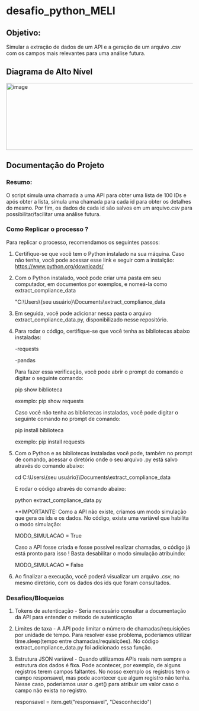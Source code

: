 # desafio_python_MELI

## Objetivo: 

Simular a extração de dados de um API e a geração de um arquivo .csv com os campos mais relevantes para uma análise futura.

## Diagrama de Alto Nível

<img width="737" height="181" alt="image" src="https://github.com/user-attachments/assets/f0b116ab-aa82-4d36-b2e5-188b4776b806" />



## Documentação do Projeto

### Resumo:

O script simula uma chamada a uma API para obter uma lista de 100 IDs e após obter a lista, simula uma chamada para cada id para obter os detalhes do mesmo. Por fim, os dados de cada id são salvos em um arquivo.csv para possibilitar/facilitar uma análise futura.

### Como Replicar o processo ?

Para replicar o processo, recomendamos os seguintes passos:

1. Certifique-se que você tem o Python instalado na sua máquina. Caso não tenha, você pode acessar esse link e seguir com a instalção: https://www.python.org/downloads/
   
2. Com o Python instalado, você pode criar uma pasta em seu computador, em documentos por exemplos, e nomeá-la como extract_compliance_data

   "C:\Users\\{seu usuário}\Documents\extract_compliance_data
   
3. Em seguida, você pode adicionar nessa pasta o arquivo extract_compliance_data.py, disponibilizado nesse repositório.

4. Para rodar o código, certifique-se que você tenha as bibliotecas abaixo instaladas:
   
   -requests
   
   -pandas
   
   Para fazer essa verificação, você pode abrir o prompt de comando e digitar o seguinte comando:
   
      pip show biblioteca
   
      exemplo: pip show requests

   Caso você não tenha as bibliotecas instaladas, você pode digitar o seguinte comando no prompt de comando:
   
      pip install biblioteca
   
      exemplo: pip install requests
   
5. Com o Python e as bibliotecas instaladas você pode, também no prompt de comando, acessar o diretório onde o seu arquivo .py está salvo através do comando abaixo:

   cd C:\Users\\{seu usuário}\Documents\extract_compliance_data
   
   E rodar o código através do comando abaixo:
   
      python extract_compliance_data.py
   
   **IMPORTANTE: Como a API não existe, criamos um modo simulação que gera os ids e os dados. No código, existe uma variável que habilita o modo simulação:
   
      MODO_SIMULACAO = True
   
   Caso a API fosse criada e fosse possível realizar chamadas, o código já está pronto para isso ! Basta desabilitar o modo simulação atribuindo:
  
      MODO_SIMULACAO = False
   
6. Ao finalizar a execução, você poderá visualizar um arquivo .csv, no mesmo diretório, com os dados dos ids que foram consultados.

### Desafios/Bloqueios

1. Tokens de autenticação - Seria necessário consultar a documentação da API para entender o método de autenticação
2. Limites de taxa - A API pode limitar o número de chamadas/requisições por unidade de tempo. Para resolver esse problema, poderíamos utilizar time.sleep(tempo entre chamadas/requisições). No código extract_compliance_data.py foi adicionado essa função.  
3. Estrutura JSON variável - Quando utilizamos APIs reais nem sempre a estrutura dos dados é fixa. Pode acontecer, por exemplo, de alguns registros terem campos faltantes. No nosso exemplo os registros tem o campo responsavel, mas pode acontecer que algum registro não tenha. Nesse caso, poderíamos usar o .get() para atribuir um valor caso o campo não exista no registro.

   responsavel = item.get("responsavel", "Desconhecido")
